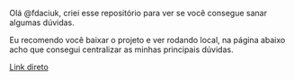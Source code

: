 

Olá @fdaciuk, criei esse repositório para ver se você consegue sanar algumas dúvidas.


Eu recomendo você baixar o projeto e ver rodando local, na página abaixo acho que consegui centralizar
as minhas principais dúvidas.

[Link direto](https://github.com/michelribeiro/react-ninja-daciuk/blob/master/src/components/Main.jsx)
